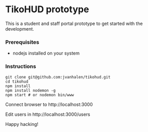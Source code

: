 # TikoHUD prototype

This is a student and staff portal prototype to get started with the development.

### Prerequisites

 - nodejs installed on your system

### Instructions 

```
git clone git@github.com:jvanhalen/tikohud.git
cd tikohud
npm install
npm install nodemon -g
npm start # or nodemon bin/www
```

Connect browser to http://localhost:3000


Edit users in http://localhost:3000/users

Happy hacking!
